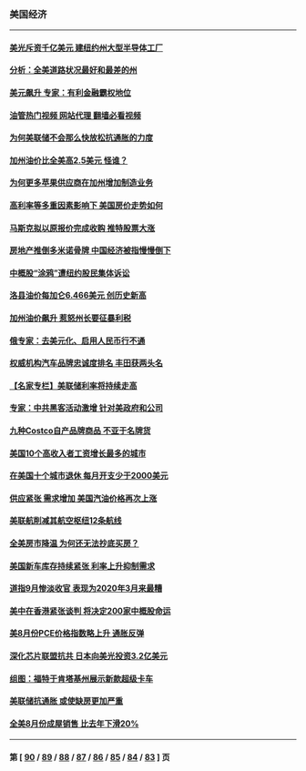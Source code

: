 ### 美国经济
---
#### [美光斥资千亿美元 建纽约州大型半导体工厂](../../pages/ncid1078158/n13839247.md?10052045) 
#### [分析：全美道路状况最好和最差的州](../../pages/ncid1078158/n13839156.md?10052045) 
#### [美元飙升 专家：有利金融霸权地位](../../pages/ncid1078158/n13839140.md?10052045) 
#### [油管热门视频 网站代理 翻墙必看视频](http://209.222.30.114:81/youtube.html?10052045)
#### [为何美联储不会那么快放松抗通胀的力度](../../pages/ncid1078158/n13839046.md?10052045) 
#### [加州油价比全美高2.5美元 怪谁？](../../pages/ncid1078158/n13839055.md?10052045) 
#### [为何更多苹果供应商在加州增加制造业务](../../pages/ncid1078158/n13838955.md?10052045) 
#### [高利率等多重因素影响下 美国房价走势如何](../../pages/ncid1078158/n13839043.md?10052045) 
#### [马斯克拟以原报价完成收购 推特股票大涨](../../pages/ncid1078158/n13838847.md?10052045) 
#### [房地产推倒多米诺骨牌 中国经济被指慢慢倒下](../../pages/ncid1078158/n13838727.md?10052045) 
#### [中概股“涂鸦”遭纽约股民集体诉讼](../../pages/ncid1078158/n13838379.md?10052045) 
#### [洛县油价每加仑6.466美元 创历史新高](../../pages/ncid1078158/n13838238.md?10052045) 
#### [加州油价飙升 惹怒州长要征暴利税](../../pages/ncid1078158/n13838204.md?10052045) 
#### [俄专家：去美元化、启用人民币行不通](../../pages/ncid1078158/n13837392.md?10052045) 
#### [权威机构汽车品牌忠诚度排名 丰田获两头名](../../pages/ncid1078158/n13836510.md?10052045) 
#### [【名家专栏】美联储利率将持续走高](../../pages/ncid1078158/n13836990.md?10052045) 
#### [专家：中共黑客活动激增 针对美政府和公司](../../pages/ncid1078158/n13837254.md?10052045) 
#### [九种Costco自产品牌商品 不亚于名牌货](../../pages/ncid1078158/n13835875.md?10052045) 
#### [美国10个高收入者工资增长最多的城市](../../pages/ncid1078158/n13836986.md?10052045) 
#### [在美国十个城市退休 每月开支少于2000美元](../../pages/ncid1078158/n13833986.md?10052045) 
#### [供应紧张 需求增加 美国汽油价格再次上涨](../../pages/ncid1078158/n13836959.md?10052045) 
#### [美联航削减其航空枢纽12条航线](../../pages/ncid1078158/n13836894.md?10052045) 
#### [全美房市降温 为何还无法抄底买房？](../../pages/ncid1078158/n13836669.md?10052045) 
#### [美国新车库存持续紧张 利率上升抑制需求](../../pages/ncid1078158/n13836599.md?10052045) 
#### [道指9月惨淡收官 表现为2020年3月来最糟](../../pages/ncid1078158/n13836475.md?10052045) 
#### [美中在香港紧张谈判 将决定200家中概股命运](../../pages/ncid1078158/n13834602.md?10052045) 
#### [美8月份PCE价格指数略上升 通胀反弹](../../pages/ncid1078158/n13836319.md?10052045) 
#### [深化芯片联盟抗共 日本向美光投资3.2亿美元](../../pages/ncid1078158/n13836337.md?10052045) 
#### [组图：福特于肯塔基州展示新款超级卡车](../../pages/ncid1078158/n13835323.md?10052045) 
#### [美联储抗通胀 或使缺房更加严重](../../pages/ncid1078158/n13835866.md?10052045) 
#### [全美8月份成屋销售 比去年下滑20%](../../pages/ncid1078158/n13835835.md?10052045) 

---
#### 第 [ [90](./90.md?10052045) / [89](./89.md?10052045) / [88](./88.md?10052045) / [87](./87.md?10052045) / [86](./86.md?10052045) / [85](./85.md?10052045) / [84](./84.md?10052045) / [83](./83.md?10052045) ] 页
